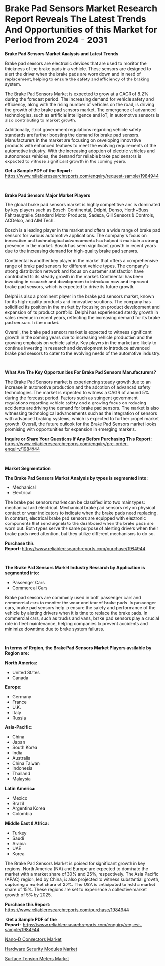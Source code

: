 <p><h1>Brake Pad Sensors Market Research Report Reveals The Latest Trends And Opportunities of this Market for Period from 2024 - 2031</h1></p><p><strong>Brake Pad Sensors Market Analysis and Latest Trends</strong></p>
<p><p>Brake pad sensors are electronic devices that are used to monitor the thickness of the brake pads in a vehicle. These sensors are designed to alert the driver when the brake pads are worn down and in need of replacement, helping to ensure the safety and efficiency of the braking system.</p><p>The Brake Pad Sensors Market is expected to grow at a CAGR of 8.2% during the forecast period. The increasing demand for vehicle safety and efficiency, along with the rising number of vehicles on the road, is driving the growth of the brake pad sensors market. The emergence of advanced technologies, such as artificial intelligence and IoT, in automotive sensors is also contributing to market growth.</p><p>Additionally, strict government regulations regarding vehicle safety standards are further boosting the demand for brake pad sensors. Manufacturers in the market are focusing on developing innovative products with enhanced features to meet the evolving requirements of the automotive industry. With the increasing adoption of electric vehicles and autonomous vehicles, the demand for reliable brake pad sensors is expected to witness significant growth in the coming years.</p></p>
<p><strong>Get a Sample PDF of the Report:&nbsp;</strong> <a href="https://www.reliableresearchreports.com/enquiry/request-sample/1984944">https://www.reliableresearchreports.com/enquiry/request-sample/1984944</a></p>
<p>&nbsp;</p>
<p><strong>Brake Pad Sensors Major Market Players</strong></p>
<p><p>The global brake pad sensors market is highly competitive and is dominated by key players such as Bosch, Continental, Delphi, Denso, Herth+Buss Fahrzeugteile, Standard Motor Products, Sadeca, Gill Sensors & Controls, ACDelco, and AIM Tech.</p><p>Bosch is a leading player in the market and offers a wide range of brake pad sensors for various automotive applications. The company's focus on innovation and technological advancements has helped it maintain a strong presence in the market. Bosch has seen significant growth in recent years due to the increasing demand for high-quality brake pad sensors.</p><p>Continental is another key player in the market that offers a comprehensive range of brake pad sensors for different vehicle types. The company's strong distribution network and focus on customer satisfaction have contributed to its steady growth in the market. Continental has been investing in research and development to introduce new and improved brake pad sensors, which is expected to drive its future growth.</p><p>Delphi is also a prominent player in the brake pad sensors market, known for its high-quality products and innovative solutions. The company has solidified its position in the market by focusing on product development and expansion of its product portfolio. Delphi has experienced steady growth in sales revenue in recent years, reflecting the increasing demand for its brake pad sensors in the market.</p><p>Overall, the brake pad sensors market is expected to witness significant growth in the coming years due to increasing vehicle production and the growing emphasis on vehicle safety. Key players in the market are likely to continue investing in research and development to introduce advanced brake pad sensors to cater to the evolving needs of the automotive industry.</p></p>
<p>&nbsp;</p>
<p><strong>What Are The Key Opportunities For Brake Pad Sensors Manufacturers?</strong></p>
<p><p>The Brake Pad Sensors market is experiencing steady growth due to an increase in automotive production and the adoption of advanced safety technologies. The market is expected to witness a CAGR of around 5% during the forecast period. Factors such as stringent government regulations regarding vehicle safety and a growing focus on reducing accidents are driving the demand for brake pad sensors. The market is also witnessing technological advancements such as the integration of sensors with advanced braking systems, which is expected to further propel market growth. Overall, the future outlook for the Brake Pad Sensors market looks promising with opportunities for expansion in emerging markets.</p></p>
<p><strong>Inquire or Share Your Questions If Any Before Purchasing This Report:</strong> <a href="https://www.reliableresearchreports.com/enquiry/pre-order-enquiry/1984944">https://www.reliableresearchreports.com/enquiry/pre-order-enquiry/1984944</a></p>
<p>&nbsp;</p>
<p><strong>Market Segmentation</strong></p>
<p><strong>The Brake Pad Sensors Market Analysis by types is segmented into:</strong></p>
<p><ul><li>Mechanical</li><li>Electrical</li></ul></p>
<p><p>The brake pad sensors market can be classified into two main types: mechanical and electrical. Mechanical brake pad sensors rely on physical contact or wear indicators to indicate when the brake pads need replacing. In contrast, electrical brake pad sensors are equipped with electronic components that send signals to the dashboard when the brake pads are worn out. Both types serve the same purpose of alerting drivers when their brake pads need attention, but they utilize different mechanisms to do so.</p></p>
<p><strong>Purchase this Report:&nbsp;</strong><a href="https://www.reliableresearchreports.com/purchase/1984944">https://www.reliableresearchreports.com/purchase/1984944</a></p>
<p>&nbsp;</p>
<p><strong>The Brake Pad Sensors Market Industry Research by Application is segmented into:</strong></p>
<p><ul><li>Passenger Cars</li><li>Commercial Cars</li></ul></p>
<p><p>Brake pad sensors are commonly used in both passenger cars and commercial cars to monitor the wear and tear of brake pads. In passenger cars, brake pad sensors help to ensure the safety and performance of the vehicle by alerting drivers when it is time to replace the brake pads. In commercial cars, such as trucks and vans, brake pad sensors play a crucial role in fleet maintenance, helping companies to prevent accidents and minimize downtime due to brake system failures.</p></p>
<p>&nbsp;</p>
<p><strong>In terms of Region, the Brake Pad Sensors Market Players available by Region are:</strong></p>
<p>
    <p> <strong> North America: </strong>
        <ul>
            <li>United States</li>
            <li>Canada</li>
        </ul>
        </p> 
    <p> <strong> Europe: </strong>
        <ul>
            <li>Germany</li>
            <li>France</li>
            <li>U.K.</li>
            <li>Italy</li>
            <li>Russia</li>
        </ul>
        </p> 
    <p> <strong> Asia-Pacific: </strong>
        <ul>
            <li>China</li>
            <li>Japan</li>
            <li>South Korea</li>
            <li>India</li>
            <li>Australia</li>
            <li>China Taiwan</li>
            <li>Indonesia</li>
            <li>Thailand</li>
            <li>Malaysia</li>
        </ul>
        </p> 
    <p> <strong> Latin America: </strong>
        <ul>
            <li>Mexico</li>
            <li>Brazil</li>
            <li>Argentina Korea</li>
            <li>Colombia</li>
        </ul>
        </p> 
    <p> <strong> Middle East & Africa: </strong>
        <ul>
            <li>Turkey</li>
            <li>Saudi</li>
            <li>Arabia</li>
            <li>UAE</li>
            <li>Korea</li>
        </ul>
    </p>
    </p>
<p><p>The Brake Pad Sensors Market is poised for significant growth in key regions. North America (NA) and Europe are expected to dominate the market with a market share of 30% and 25%, respectively. The Asia Pacific (APAC) region, led by China, is also projected to witness substantial growth, capturing a market share of 20%. The USA is anticipated to hold a market share of 15%. These regions are set to experience a collective market growth of 5% by 2025.</p></p>
<p><strong>Purchase this Report: </strong><a href="https://www.reliableresearchreports.com/purchase/1984944">https://www.reliableresearchreports.com/purchase/1984944</a></p>
<p>&nbsp;<strong>Get a Sample PDF of the Report:&nbsp;&nbsp;</strong><a href="https://www.reliableresearchreports.com/enquiry/request-sample/1984944">https://www.reliableresearchreports.com/enquiry/request-sample/1984944</a></p>
<p><strong></strong></p>
<p><p><a href="https://view.publitas.com/reportprime-1/nano-d-connectors-market-size-share-trends-analysis-report-by-application-regional-outlook-competitive-strategies-and-segment-forecasts-2023-2030/">Nano-D Connectors Market</a></p><p><a href="https://view.publitas.com/reportprime-1/global-hardware-security-modules-market-by-types-applications-and-major-players-with-regional-growth-rate-analysis-and-development-situation-from-2023-to-2030/">Hardware Security Modules Market</a></p><p><a href="https://view.publitas.com/reportprime-1/surface-tension-meters-market-research-report-unlocks-analysis-on-the-market-financial-status-market-size-and-market-revenue-upto-2030/">Surface Tension Meters Market</a></p></p>